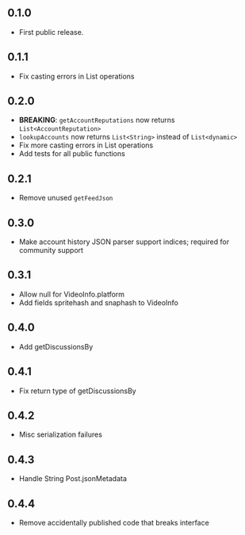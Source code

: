 ## 0.1.0

- First public release.

## 0.1.1

- Fix casting errors in List operations

## 0.2.0

- **BREAKING**: `getAccountReputations` now returns `List<AccountReputation>`
- `lookupAccounts` now returns `List<String>` instead of `List<dynamic>`
- Fix more casting errors in List operations
- Add tests for all public functions

## 0.2.1

- Remove unused `getFeedJson`

## 0.3.0

- Make account history JSON parser support indices; required for community support

## 0.3.1

- Allow null for VideoInfo.platform
- Add fields spritehash and snaphash to VideoInfo

## 0.4.0

- Add getDiscussionsBy

## 0.4.1

- Fix return type of getDiscussionsBy

## 0.4.2

- Misc serialization failures

## 0.4.3

- Handle String Post.jsonMetadata

## 0.4.4

- Remove accidentally published code that breaks interface